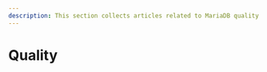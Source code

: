 ```yaml
---
description: This section collects articles related to MariaDB quality assurance efforts
---
```


# Quality

